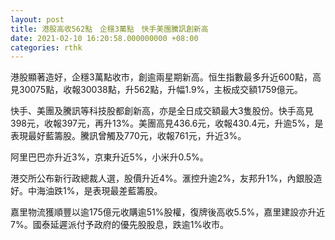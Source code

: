 ```yaml
---
layout: post
title: 港股高收562點　企穩3萬點　快手美團騰訊創新高
date: 2021-02-10 16:20:58.000000000 +08:00
categories: rthk
---
```


港股顯著造好，企穩3萬點收市，創逾兩星期新高。恒生指數最多升近600點，高見30075點，收報30038點，升562點，升幅1.9%，主板成交額1759億元。

快手、美團及騰訊等科技股都創新高，亦是全日成交額最大3隻股份。快手高見398元，收報397元，再升13%。美團高見436.6元，收報430.4元，升逾5%，是表現最好藍籌股。騰訊曾觸及770元，收報761元，升近3%。

阿里巴巴亦升近3%，京東升近5%，小米升0.5%。

港交所公布新行政總裁人選，股價升近4%。滙控升逾2%，友邦升1%，內銀股造好。中海油跌1%，是表現最差藍籌股。

嘉里物流獲順豐以逾175億元收購逾51%股權，復牌後高收5.5%，嘉里建設亦升近7%。國泰延遲派付予政府的優先股股息，跌逾1%收市。
